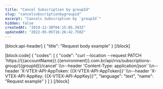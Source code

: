 ```yaml
---
title: "Cancel Subscription by groupId"
slug: "cancelsubscriptionbygroupid"
excerpt: "Cancels Subscription by `groupId`"
hidden: false
createdAt: "2019-12-30T04:15:05.393Z"
updatedAt: "2022-05-05T16:26:42.750Z"
---
```

[block:api-header]
{
  "title": "Request body example"
}
[/block]

[block:code]
{
  "codes": [
    {
      "code": "curl --location --request PATCH 'https://{{accountName}}.{{environment}}.com.br/api/rns/subscriptions-group/{{groupId}}/cancel' \\\n--header 'Content-Type: application/json' \\\n--header 'X-VTEX-API-AppToken: {{X-VTEX-API-AppToken}}' \\\n--header 'X-VTEX-API-AppKey: {{X-VTEX-API-AppKey}}'",
      "language": "text",
      "name": "Request example"
    }
  ]
}
[/block]